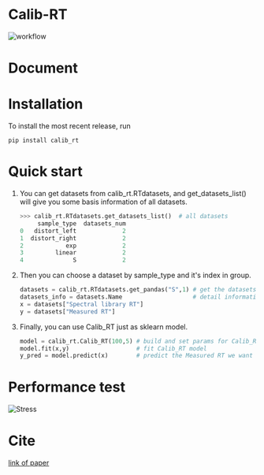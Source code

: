 
# Calib-RT

<!-- TODO: 简述背景 -->

![workflow](https://gitee.com/chenghui03/calib_-rt/raw/release/img/workflow.svg)

# Document

<!-- TODO: 文档 -->

# Installation

To install the most recent release, run

`pip install calib_rt`

# Quick start

1. You can get datasets from calib_rt.RTdatasets, and get_datasets_list() will give you some basis information of all datasets.
   ```python
   >>> calib_rt.RTdatasets.get_datasets_list()  # all datasets
        sample_type  datasets_num
   0   distort_left             2
   1  distort_right             2
   2            exp             2
   3         linear             2
   4              S             2
   ```
2. Then you can choose a dataset by sample_type and it's index in group.
   ```python
   datasets = calib_rt.RTdatasets.get_pandas("S",1) # get the datasets we want
   datasets_info = datasets.Name                    # detail information can get from Name 
   x = datasets["Spectral library RT"]
   y = datasets["Measured RT"]
   ```
3. Finally, you can use Calib_RT just as sklearn model.
   ```python
   model = calib_rt.Calib_RT(100,5) # build and set params for Calib_RT model
   model.fit(x,y)                   # fit Calib_RT model
   y_pred = model.predict(x)        # predict the Measured RT we want
   ```

# Performance test

<!-- TODO: 性能测试 -->

![Stress](https://gitee.com/chenghui03/calib_-rt/raw/release/img/stress1.JPG)

# Cite
 
<!-- TODO: 论文相关 -->

[link of paper]()